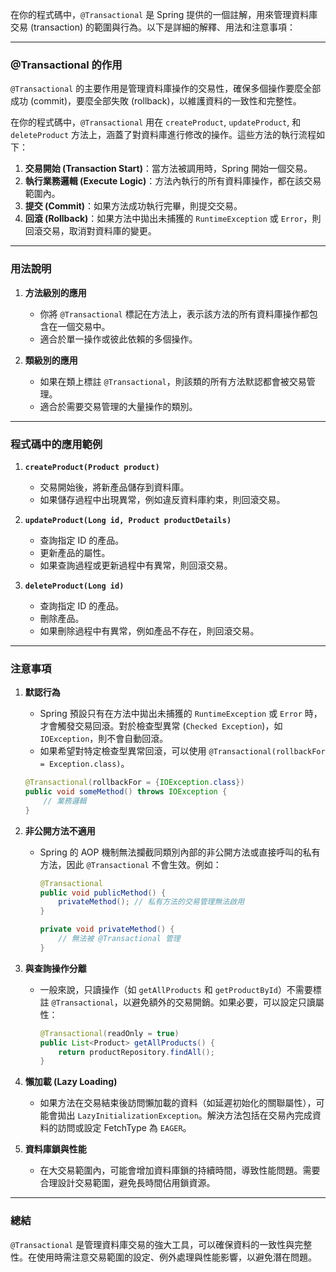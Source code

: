 

在你的程式碼中，`@Transactional` 是 Spring 提供的一個註解，用來管理資料庫交易 (transaction) 的範圍與行為。以下是詳細的解釋、用法和注意事項：

---

### **@Transactional 的作用**
`@Transactional` 的主要作用是管理資料庫操作的交易性，確保多個操作要麼全部成功 (commit)，要麼全部失敗 (rollback)，以維護資料的一致性和完整性。

在你的程式碼中，`@Transactional` 用在 `createProduct`, `updateProduct`, 和 `deleteProduct` 方法上，涵蓋了對資料庫進行修改的操作。這些方法的執行流程如下：
1. **交易開始 (Transaction Start)**：當方法被調用時，Spring 開始一個交易。
2. **執行業務邏輯 (Execute Logic)**：方法內執行的所有資料庫操作，都在該交易範圍內。
3. **提交 (Commit)**：如果方法成功執行完畢，則提交交易。
4. **回滾 (Rollback)**：如果方法中拋出未捕獲的 `RuntimeException` 或 `Error`，則回滾交易，取消對資料庫的變更。

---

### **用法說明**
1. **方法級別的應用**
   - 你將 `@Transactional` 標記在方法上，表示該方法的所有資料庫操作都包含在一個交易中。
   - 適合於單一操作或彼此依賴的多個操作。

2. **類級別的應用**
   - 如果在類上標註 `@Transactional`，則該類的所有方法默認都會被交易管理。
   - 適合於需要交易管理的大量操作的類別。

---

### **程式碼中的應用範例**
1. **`createProduct(Product product)`**
   - 交易開始後，將新產品儲存到資料庫。
   - 如果儲存過程中出現異常，例如違反資料庫約束，則回滾交易。

2. **`updateProduct(Long id, Product productDetails)`**
   - 查詢指定 ID 的產品。
   - 更新產品的屬性。
   - 如果查詢過程或更新過程中有異常，則回滾交易。

3. **`deleteProduct(Long id)`**
   - 查詢指定 ID 的產品。
   - 刪除產品。
   - 如果刪除過程中有異常，例如產品不存在，則回滾交易。

---

### **注意事項**
1. **默認行為**
   - Spring 預設只有在方法中拋出未捕獲的 `RuntimeException` 或 `Error` 時，才會觸發交易回滾。對於檢查型異常 (`Checked Exception`)，如 `IOException`，則不會自動回滾。
   - 如果希望對特定檢查型異常回滾，可以使用 `@Transactional(rollbackFor = Exception.class)`。

   ```java
   @Transactional(rollbackFor = {IOException.class})
   public void someMethod() throws IOException {
       // 業務邏輯
   }
   ```

2. **非公開方法不適用**
   - Spring 的 AOP 機制無法攔截同類別內部的非公開方法或直接呼叫的私有方法，因此 `@Transactional` 不會生效。例如：
     ```java
     @Transactional
     public void publicMethod() {
         privateMethod(); // 私有方法的交易管理無法啟用
     }

     private void privateMethod() {
         // 無法被 @Transactional 管理
     }
     ```

3. **與查詢操作分離**
   - 一般來說，只讀操作（如 `getAllProducts` 和 `getProductById`）不需要標註 `@Transactional`，以避免額外的交易開銷。如果必要，可以設定只讀屬性：
     ```java
     @Transactional(readOnly = true)
     public List<Product> getAllProducts() {
         return productRepository.findAll();
     }
     ```

4. **懶加載 (Lazy Loading)**
   - 如果方法在交易結束後訪問懶加載的資料（如延遲初始化的關聯屬性），可能會拋出 `LazyInitializationException`。解決方法包括在交易內完成資料的訪問或設定 FetchType 為 `EAGER`。

5. **資料庫鎖與性能**
   - 在大交易範圍內，可能會增加資料庫鎖的持續時間，導致性能問題。需要合理設計交易範圍，避免長時間佔用鎖資源。

---

### **總結**
`@Transactional` 是管理資料庫交易的強大工具，可以確保資料的一致性與完整性。在使用時需注意交易範圍的設定、例外處理與性能影響，以避免潛在問題。
